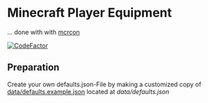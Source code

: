 #  Minecraft Player Equipment

... done with with [mcrcon](https://github.com/Tiiffi/mcrcon)

[![CodeFactor](https://www.codefactor.io/repository/github/wolf128058/mcrcon-equipme/badge)](https://www.codefactor.io/repository/github/wolf128058/mcrcon-equipme)

## Preparation

Create your own defaults.json-File by making a customized copy of [data/defaults.example.json](data/defaults.example.json) located at *data/defaults.json*